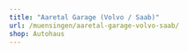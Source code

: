 ```yaml
---
title: "Aaretal Garage (Volvo / Saab)"
url: /muensingen/aaretal-garage-volvo-saab/
shop: Autohaus
---
```

